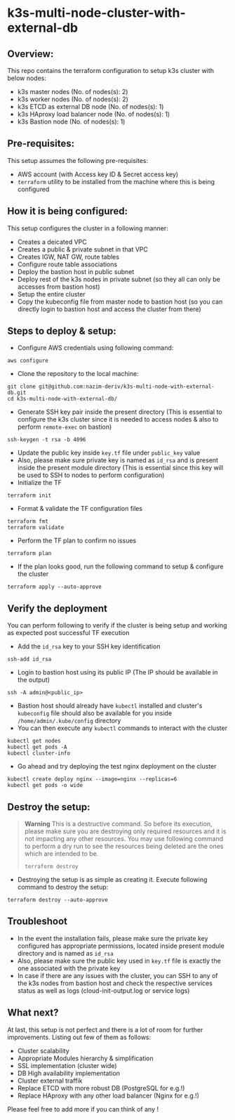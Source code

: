 # k3s-multi-node-cluster-with-external-db

## Overview:
This repo contains the terraform configuration to setup k3s cluster with below nodes:
- k3s master nodes (No. of nodes(s): 2)
- k3s worker nodes (No. of nodes(s): 2)
- k3s ETCD as external DB node (No. of nodes(s): 1)
- k3s HAproxy load balancer node (No. of nodes(s): 1)
- k3s Bastion node (No. of nodes(s): 1)

## Pre-requisites:
This setup assumes the following pre-requisites:
- AWS account (with Access key ID & Secret access key)
- `terraform` utility to be installed from the machine where this is being configured

## How it is being configured:
This setup configures the cluster in a following manner:
- Creates a deicated VPC
- Creates a public & private subnet in that VPC
- Creates IGW, NAT GW, route tables
- Configure route table associations
- Deploy the bastion host in public subnet
- Deploy rest of the k3s nodes in private subnet (so they all can only be accesses from bastion host)
- Setup the entire cluster
- Copy the kubeconfig file from master node to bastion host (so you can directly login to bastion host and access the cluster from there)

## Steps to deploy & setup:
- Configure AWS credentials using following command:
```
aws configure
```
- Clone the repository to the local machine:
```
git clone git@github.com:nazim-deriv/k3s-multi-node-with-external-db.git
cd k3s-multi-node-with-external-db/
```
- Generate SSH key pair inside the present directory (This is essential to configure the k3s cluster since it is needed to access nodes & also to perform `remote-exec` on bastion)
```
ssh-keygen -t rsa -b 4096
```
- Update the public key inside `key.tf` file under `public_key` value
- Also, please make sure private key is named as `id_rsa` and is present inside the present module directory (This is essential since this key will be used to SSH to nodes to perform configuration)
- Initialize the TF
```
terraform init
```
- Format & validate the TF configuration files
```
terraform fmt
terraform validate
```
- Perform the TF plan to confirm no issues
```
terraform plan
```
- If the plan looks good, run the following command to setup & configure the cluster
```
terraform apply --auto-approve
```

## Verify the deployment
You can perform following to verify if the cluster is being setup and working as expected post successful TF execution
- Add the `id_rsa` key to your SSH key identification
```
ssh-add id_rsa
```
- Login to bastion host using its public IP (The IP should be available in the output)
```
ssh -A admin@<public_ip>
```
- Bastion host should already have `kubectl` installed and cluster's `kubeconfig` file should also be available for you inside `/home/admin/.kube/config` directory
- You can then execute any `kubectl` commands to interact with the cluster
```
kubectl get nodes
kubectl get pods -A
kubectl cluster-info
```
- Go ahead and try deploying the test nginx deployment on the cluster
```
kubectl create deploy nginx --image=nginx --replicas=6
kubectl get pods -o wide
```

## Destroy the setup:
> **Warning**
> This is a destructive command. So before its execution, please make sure you are destroying only required resources and it is not impacting any other resources. You may use following command to perform a dry run to see the resources being deleted are the ones which are intended to be.
>```
>terraform destroy
>```
- Destroying the setup is as simple as creating it. Execute following command to destroy the setup:
```
terraform destroy --auto-approve
```

## Troubleshoot
- In the event the installation fails, please make sure the private key configured has appropriate permissions, located inside present module directory and is named as `id_rsa`
- Also, please make sure the public key used in `key.tf` file is exactly the one associated with the private key
- In case if there are any issues with the cluster, you can SSH to any of the k3s nodes from bastion host and check the respective services status as well as logs (cloud-init-output.log or service logs)

## What next?
At last, this setup is not perfect and there is a lot of room for further improvements. Listing out few of them as follows:
- Cluster scalability
- Appropriate Modules hierarchy & simplification
- SSL implementation (cluster wide)
- DB High availability implementation
- Cluster external traffik
- Replace ETCD with more robust DB (PostgreSQL for e.g.!)
- Replace HAproxy with any other load balancer (Nginx for e.g.!)

Please feel free to add more if you can think of any !

